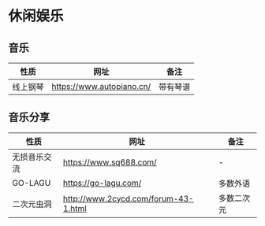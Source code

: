 # 休闲娱乐

## 音乐

| 性质     | 网址                      | 备注     |
| -------- | ------------------------- | -------- |
| 线上钢琴 | https://www.autopiano.cn/ | 带有琴谱 |



## 音乐分享

| 性质         | 网址                                 | 备注       |
| ------------ | ------------------------------------ | ---------- |
| 无损音乐交流 | https://www.sq688.com/               | -          |
| GO-LAGU      | https://go-lagu.com/                 | 多数外语   |
| 二次元虫洞   | http://www.2cycd.com/forum-43-1.html | 多数二次元 |

